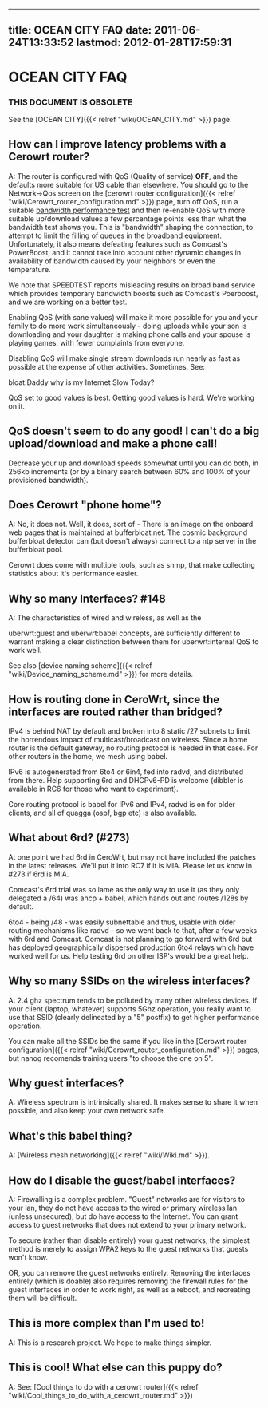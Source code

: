 
---
title: OCEAN CITY FAQ
date: 2011-06-24T13:33:52
lastmod: 2012-01-28T17:59:31
---
OCEAN CITY FAQ
==============

### THIS DOCUMENT IS OBSOLETE

See the [OCEAN CITY]({{< relref "wiki/OCEAN_CITY.md" >}}) page.

How can I improve latency problems with a Cerowrt router?
---------------------------------------------------------

A: The router is configured with <link>QoS</link> (Quality of service)
**OFF**, and the defaults more suitable for US cable than elsewhere. You
should go to the Network-&gt;Qos screen on the [cerowrt router configuration]({{< relref "wiki/Cerowrt_router_configuration.md" >}}) page, turn off <link>QoS</link>, run a suitable
[bandwidth performance test](http://speedtest.net) and then re-enable
QoS with more suitable up/download values a few percentage points less
than what the bandwidth test shows you. This is "bandwidth" shaping the
connection, to attempt to limit the filling of queues in the broadband
equipment. Unfortunately, it also means defeating features such as
Comcast's PowerBoost, and it cannot take into account other dynamic
changes in availability of bandwidth caused by your neighbors or even
the temperature.

We note that SPEEDTEST reports misleading results on broad band service
which provides temporary bandwidth boosts such as Comcast's Poerboost,
and we are working on a better test.

Enabling QoS (with sane values) will make it more possible for you and
your family to do more work simultaneously - doing uploads while your
son is downloading and your daughter is making phone calls and your
spouse is playing games, with fewer complaints from everyone.

Disabling QoS will make single stream downloads run nearly as fast as
possible at the expense of other activities. Sometimes. See:
<link>bloat:Daddy why is my Internet Slow Today</link>?

QoS set to good values is best. Getting good values is hard. We're
working on it.

QoS doesn't seem to do any good! I can't do a big upload/download and make a phone call!
----------------------------------------------------------------------------------------

Decrease your up and download speeds somewhat until you can do both, in
256kb increments (or by a binary search between 60% and 100% of your
provisioned bandwidth).

Does Cerowrt "phone home"?
--------------------------

A: No, it does not. Well, it does, sort of - There is an image on the
onboard web pages that is maintained at bufferbloat.net. The cosmic
background bufferbloat detector can (but doesn't always) connect to a
ntp server in the bufferbloat pool.

Cerowrt does come with multiple tools, such as snmp, that make
collecting statistics about it's performance easier.

Why so many Interfaces? <link>\#148</link>
------------------------------------------

A: The characteristics of wired and wireless, as well as the
<link>uberwrt:guest</link> and <link>uberwrt:babel</link> concepts, are
sufficiently different to warrant making a clear distinction between
them for <link>uberwrt:internal QoS</link> to work well.

See also [device naming scheme]({{< relref "wiki/Device_naming_scheme.md" >}}) for more details.

How is routing done in CeroWrt, since the interfaces are routed rather than bridged?
------------------------------------------------------------------------------------

IPv4 is behind NAT by default and broken into 8 static /27 subnets to
limit the horrendous impact of multicast/broadcast on wireless. Since a
home router is the default gateway, no routing protocol is needed in
that case. For other routers in the home, we mesh using babel.

IPv6 is autogenerated from 6to4 or 6in4, fed into radvd, and distributed
from there. Help supporting 6rd and DHCPv6-PD is welcome (dibbler is
available in RC6 for those who want to experiment).

Core routing protocol is babel for IPv6 and IPv4, radvd is on for older
clients, and all of quagga (ospf, bgp etc) is also available.

What about 6rd? (\#273)
-----------------------

At one point we had 6rd in CeroWrt, but may not have included the
patches in the latest releases. We'll put it into RC7 if it is MIA.
Please let us know in \#273 if 6rd is MIA.

Comcast's 6rd trial was so lame as the only way to use it (as they only
delegated a /64) was ahcp + babel, which hands out and routes /128s by
default.

6to4 - being /48 - was easily subnettable and thus, usable with older
routing mechanisms like radvd - so we went back to that, after a few
weeks with 6rd and Comcast. Comcast is not planning to go forward with
6rd but has deployed geographically dispersed production 6to4 relays
which have worked well for us. Help testing 6rd on other ISP's would be
a great help.

Why so many SSIDs on the wireless interfaces?
---------------------------------------------

A: 2.4 ghz spectrum tends to be polluted by many other wireless devices.
If your client (laptop, whatever) supports 5Ghz operation, you really
want to use that SSID (clearly delineated by a "5" postfix) to get
higher performance operation.

You can make all the SSIDs be the same if you like in the [Cerowrt router configuration]({{< relref "wiki/Cerowrt_router_configuration.md" >}}) pages, but nanog recomends training users
"to choose the one on 5".

Why guest interfaces?
---------------------

A: Wireless spectrum is intrinsically shared. It makes sense to share it
when possible, and also keep your own network safe.

What's this babel thing?
------------------------

A: [Wireless mesh networking]({{< relref "wiki/Wiki.md" >}}).

How do I disable the guest/babel interfaces?
--------------------------------------------

A: Firewalling is a complex problem. "Guest" networks are for visitors
to your lan, they do not have access to the wired or primary wireless
lan (unless unsecured), but do have access to the Internet. You can
grant access to guest networks that does not extend to your primary
network.

To secure (rather than disable entirely) your guest networks, the
simplest method is merely to assign WPA2 keys to the guest networks that
guests won't know.

OR, you can remove the guest networks entirely. Removing the interfaces
entirely (which is doable) also requires removing the firewall rules for
the guest interfaces in order to work right, as well as a reboot, and
recreating them will be difficult.

This is more complex than I'm used to!
--------------------------------------

A: This is a research project. We hope to make things simpler.

This is cool! What else can this puppy do?
------------------------------------------

A: See: [Cool things to do with a cerowrt router]({{< relref "wiki/Cool_things_to_do_with_a_cerowrt_router.md" >}})
